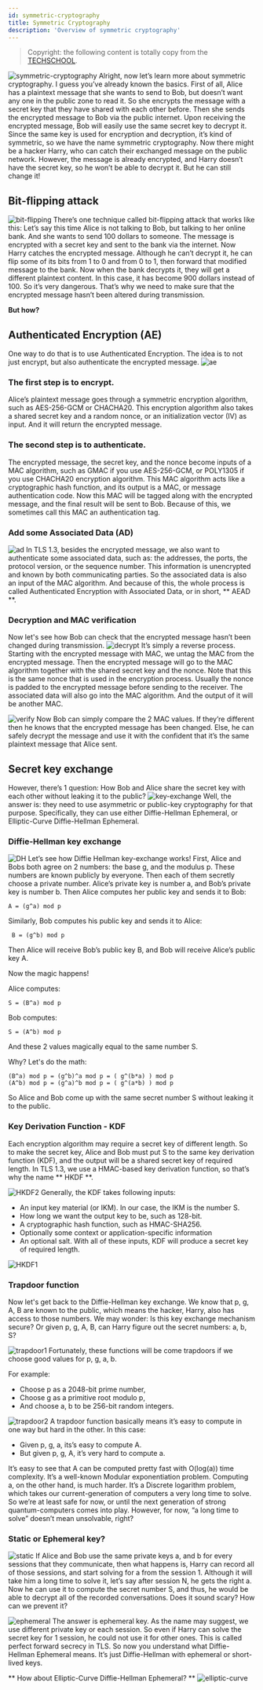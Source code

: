 ```yaml
---
id: symmetric-cryptography 
title: Symmetric Cryptography 
description: 'Overview of symmetric cryptography'
---
```

> Copyright: the following content is totally copy from the [TECHSCHOOL](https://dev.to/techschoolguru/a-complete-overview-of-ssl-tls-and-its-cryptographic-system-36pd).

![symmetric-cryptography](/docs/assets/Security/symmetric-cryptography.png)
Alright, now let’s learn more about symmetric cryptography. I guess you’ve already known the basics.
First of all, Alice has a plaintext message that she wants to send to Bob, but doesn’t want any one in the public zone to read it.
So she encrypts the message with a secret key that they have shared with each other before. Then she sends the encrypted message to Bob via the public internet.
Upon receiving the encrypted message, Bob will easily use the same secret key to decrypt it.
Since the same key is used for encryption and decryption, it’s kind of symmetric, so we have the name symmetric cryptography.
Now there might be a hacker Harry, who can catch their exchanged message on the public network. However, the message is already encrypted, and Harry doesn’t have the secret key, so he won’t be able to decrypt it.
But he can still change it!

## Bit-flipping attack

![bit-flipping](/docs/assets/Security/bit-flipping.png)
There’s one technique called bit-flipping attack that works like this:
Let’s say this time Alice is not talking to Bob, but talking to her online bank. And she wants to send 100 dollars to someone. The message is encrypted with a secret key and sent to the bank via the internet.
Now Harry catches the encrypted message. Although he can’t decrypt it, he can flip some of its bits from 1 to 0 and from 0 to 1, then forward that modified message to the bank.
Now when the bank decrypts it, they will get a different plaintext content. In this case, it has become 900 dollars instead of 100.
So it’s very dangerous. That’s why we need to make sure that the encrypted message hasn’t been altered during transmission.

**But how?**

## Authenticated Encryption (AE)

One way to do that is to use Authenticated Encryption. The idea is to not just encrypt, but also authenticate the encrypted message.
![ae](/docs/assets/Security/ae.png)
### The first step is to encrypt.

Alice’s plaintext message goes through a symmetric encryption algorithm, such as AES-256-GCM or CHACHA20.
This encryption algorithm also takes a shared secret key and a random nonce, or an initialization vector (IV) as input. And it will return the encrypted message.

### The second step is to authenticate.

The encrypted message, the secret key, and the nonce become inputs of a MAC algorithm, such as GMAC if you use AES-256-GCM, or POLY1305 if you use CHACHA20 encryption algorithm.
This MAC algorithm acts like a cryptographic hash function, and its output is a MAC, or message authentication code.
Now this MAC will be tagged along with the encrypted message, and the final result will be sent to Bob. Because of this, we sometimes call this MAC an authentication tag.

### Add some Associated Data (AD)

![ad](/docs/assets/Security/ad.png)
In TLS 1.3, besides the encrypted message, we also want to authenticate some associated data, such as: the addresses, the ports, the protocol version, or the sequence number. This information is unencrypted and known by both communicating parties.
So the associated data is also an input of the MAC algorithm. And because of this, the whole process is called Authenticated Encryption with Associated Data, or in short, ** AEAD **.

### Decryption and MAC verification

Now let's see how Bob can check that the encrypted message hasn’t been changed during transmission.
![decrypt](/docs/assets/Security/decrypt.png)
It’s simply a reverse process. Starting with the encrypted message with MAC, we untag the MAC from the encrypted message.
Then the encrypted message will go to the MAC algorithm together with the shared secret key and the nonce. Note that this is the same nonce that is used in the encryption process. Usually the nonce is padded to the encrypted message before sending to the receiver.
The associated data will also go into the MAC algorithm. And the output of it will be another MAC.

![verify](/docs/assets/Security/verify.png)
Now Bob can simply compare the 2 MAC values. If they’re different then he knows that the encrypted message has been changed. Else, he can safely decrypt the message and use it with the confident that it’s the same plaintext message that Alice sent.

## Secret key exchange
However, there’s 1 question: How Bob and Alice share the secret key with each other without leaking it to the public?
![key-exchange](/docs/assets/Security/key-exchange.png)
Well, the answer is: they need to use asymmetric or public-key cryptography for that purpose. Specifically, they can use either Diffie-Hellman Ephemeral, or Elliptic-Curve Diffie-Hellman Ephemeral.
### Diffie-Hellman key exchange

![DH](/docs/assets/Security/DH.png)
Let’s see how Diffie Hellman key-exchange works!
First, Alice and Bobs both agree on 2 numbers: the base g, and the modulus p. These numbers are known publicly by everyone.
Then each of them secretly choose a private number. Alice’s private key is number a, and Bob’s private key is number b.
Then Alice computes her public key and sends it to Bob:
```
A = (g^a) mod p
```
Similarly, Bob computes his public key and sends it to Alice:
```
 B = (g^b) mod p
```
Then Alice will receive Bob’s public key B, and Bob will receive Alice’s public key A.

Now the magic happens!

Alice computes:
```
S = (B^a) mod p
```
Bob computes:
```
S = (A^b) mod p
```
And these 2 values magically equal to the same number S.

Why? Let's do the math:
```
(B^a) mod p = (g^b)^a mod p = ( g^(b*a) ) mod p
(A^b) mod p = (g^a)^b mod p = ( g^(a*b) ) mod p
```
So Alice and Bob come up with the same secret number S without leaking it to the public.

### Key Derivation Function - KDF

Each encryption algorithm may require a secret key of different length. So to make the secret key, Alice and Bob must put S to the same key derivation function (KDF), and the output will be a shared secret key of required length.
In TLS 1.3, we use a HMAC-based key derivation function, so that’s why the name ** HKDF **.

![HKDF2](/docs/assets/Security/HKDF2.png)
Generally, the KDF takes following inputs:

- An input key material (or IKM). In our case, the IKM is the number S.
- How long we want the output key to be, such as 128-bit.
- A cryptographic hash function, such as HMAC-SHA256.
- Optionally some context or application-specific information
- An optional salt.
With all of these inputs, KDF will produce a secret key of required length.

![HKDF1](/docs/assets/Security/HKDF1.png)
### Trapdoor function

Now let's get back to the Diffie-Hellman key exchange.
We know that p, g, A, B are known to the public, which means the hacker, Harry, also has access to those numbers.
We may wonder: Is this key exchange mechanism secure? Or given p, g, A, B, can Harry figure out the secret numbers: a, b, S?

![trapdoor1](/docs/assets/Security/trapdoor1.png)
Fortunately, these functions will be come trapdoors if we choose good values for p, g, a, b.

For example:

- Choose p as a 2048-bit prime number,
- Choose g as a primitive root modulo p,
- And choose a, b to be 256-bit random integers.

![trapdoor2](/docs/assets/Security/trapdoor2.png)
A trapdoor function basically means it’s easy to compute in one way but hard in the other. In this case:

- Given p, g, a, its’s easy to compute A.
- But given p, g, A, it’s very hard to compute a.

It’s easy to see that A can be computed pretty fast with O(log(a)) time complexity. It’s a well-known Modular exponentiation problem.
Computing a, on the other hand, is much harder. It’s a Discrete logarithm problem, which takes our current-generation of computers a very long time to solve.
So we’re at least safe for now, or until the next generation of strong quantum-computers comes into play.
However, for now, “a long time to solve” doesn’t mean unsolvable, right?

### Static or Ephemeral key?

![static](/docs/assets/Security/static.png)
If Alice and Bob use the same private keys a, and b for every sessions that they communicate, then what happens is, Harry can record all of those sessions, and start solving for a from the session 1.
Although it will take him a long time to solve it, let’s say after session N, he gets the right a. Now he can use it to compute the secret number S, and thus, he would be able to decrypt all of the recorded conversations.
Does it sound scary? How can we prevent it?

![ephemeral](/docs/assets/Security/ephemeral.png)
The answer is ephemeral key. As the name may suggest, we use different private key or each session. So even if Harry can solve the secret key for 1 session, he could not use it for other ones.
This is called perfect forward secrecy in TLS.
So now you understand what Diffie-Hellman Ephemeral means. It’s just Diffie-Hellman with ephemeral or short-lived keys.

** How about Elliptic-Curve Diffie-Hellman Ephemeral? **
![elliptic-curve](/docs/assets/Security/elliptic-curve.png)